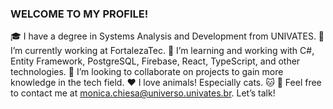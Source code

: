 ### WELCOME TO MY PROFILE!
🎓 I have a degree in Systems Analysis and Development from UNIVATES.
🔭 I’m currently working at FortalezaTec.
🌱 I’m learning and working with C#, Entity Framework, PostgreSQL, Firebase, React, TypeScript, and other technologies.
👯 I’m looking to collaborate on projects to gain more knowledge in the tech field.
❤️ I love animals! Especially cats. 🐱
📩 Feel free to contact me at monica.chiesa@universo.univates.br. Let’s talk!
